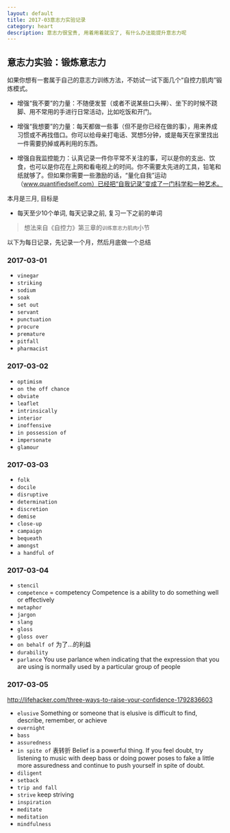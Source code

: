 ```yaml
---
layout: default
title: 2017-03意志力实验记录
category: heart
description: 意志力很宝贵, 用着用着就没了, 有什么办法能提升意志力呢
---
```


## 意志力实验：锻炼意志力

如果你想有一套属于自己的意志力训练方法，不妨试一试下面几个“自控力肌肉”锻炼模式。

* 增强“我不要”的力量：不随便发誓（或者不说某些口头禅）、坐下的时候不跷脚、用不常用的手进行日常活动，比如吃饭和开门。

* 增强“我想要”的力量：每天都做一些事（但不是你已经在做的事），用来养成习惯或不再找借口。你可以给母亲打电话、冥想5分钟，或是每天在家里找出一件需要扔掉或再利用的东西。

* 增强自我监控能力：认真记录一件你平常不关注的事，可以是你的支出、饮食，也可以是你花在上网和看电视上的时间。你不需要太先进的工具，铅笔和纸就够了。但如果你需要一些激励的话，“量化自我”运动（www.quantifiedself.com）已经把“自我记录”变成了一门科学和一种艺术。

本月是三月, 目标是

* 每天至少10个单词, 每天记录之前, 复习一下之前的单词  

> 想法来自《自控力》第三章的`训练意志力肌肉`小节

以下为每日记录，先记录一个月，然后月底做一个总结

### 2017-03-01

* `vinegar`
* `striking`
* `sodium`
* `soak`
* `set out`
* `servant`
* `punctuation`
* `procure`
* `premature`
* `pitfall`
* `pharmacist`

### 2017-03-02

* `optimism`
* `on the off chance`
* `obviate`
* `leaflet`
* `intrinsically`
* `interior`
* `inoffensive`
* `in possession of`
* `impersonate`
* `glamour`

### 2017-03-03

* `folk`
* `docile`
* `disruptive`
* `determination`
* `discretion`
* `demise`
* `close-up`
* `campaign`
* `bequeath`
* `amongst`
* `a handful of`

### 2017-03-04

* `stencil`
* `competence` = competency Competence is a ability to do something well or effectively
* `metaphor`
* `jargon`
* `slang`
* `gloss`
* `gloss over`
* `on behalf of` 为了...的利益
* `durability`
* `parlance` You use parlance when indicating that the expression that you are using is normally used by a particular
 group of people

### 2017-03-05

<http://lifehacker.com/three-ways-to-raise-your-confidence-1792836603>

* `elusive` Something or someone that is elusive is difficult to find, describe, remember, or achieve
* `overnight`
* `bass`
* `assuredness`
* `in spite of` 表转折 Belief is a powerful thing. If you feel doubt, try listening to music with deep bass or doing power poses to fake a little more assuredness and continue to push yourself in spite of doubt.
* `diligent`
* `setback`
* `trip and fall`
* `strive` keep striving
* `inspiration`
* `meditate`
* `meditation`
* `mindfulness`
